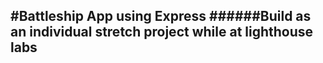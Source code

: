 #Battleship App using Express
######Build as an individual stretch project while at lighthouse labs
---



